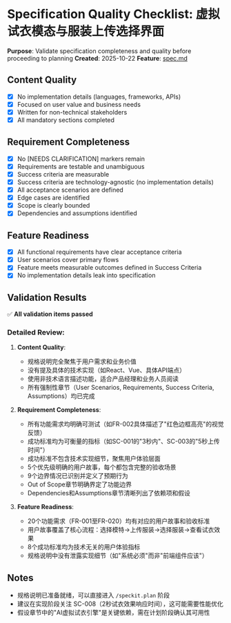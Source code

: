 # Specification Quality Checklist: 虚拟试衣模态与服装上传选择界面

**Purpose**: Validate specification completeness and quality before proceeding to planning
**Created**: 2025-10-22
**Feature**: [spec.md](../spec.md)

## Content Quality

- [x] No implementation details (languages, frameworks, APIs)
- [x] Focused on user value and business needs
- [x] Written for non-technical stakeholders
- [x] All mandatory sections completed

## Requirement Completeness

- [x] No [NEEDS CLARIFICATION] markers remain
- [x] Requirements are testable and unambiguous
- [x] Success criteria are measurable
- [x] Success criteria are technology-agnostic (no implementation details)
- [x] All acceptance scenarios are defined
- [x] Edge cases are identified
- [x] Scope is clearly bounded
- [x] Dependencies and assumptions identified

## Feature Readiness

- [x] All functional requirements have clear acceptance criteria
- [x] User scenarios cover primary flows
- [x] Feature meets measurable outcomes defined in Success Criteria
- [x] No implementation details leak into specification

## Validation Results

✅ **All validation items passed**

### Detailed Review:

1. **Content Quality**:
   - 规格说明完全聚焦于用户需求和业务价值
   - 没有提及具体的技术实现（如React、Vue、具体API端点）
   - 使用非技术语言描述功能，适合产品经理和业务人员阅读
   - 所有强制性章节（User Scenarios, Requirements, Success Criteria, Assumptions）均已完成

2. **Requirement Completeness**:
   - 所有功能需求均明确可测试（如FR-002具体描述了"红色边框高亮"的视觉反馈）
   - 成功标准均为可衡量的指标（如SC-001的"3秒内"、SC-003的"5秒上传时间"）
   - 成功标准不包含技术实现细节，聚焦用户体验层面
   - 5个优先级明确的用户故事，每个都包含完整的验收场景
   - 9个边界情况已识别并定义了预期行为
   - Out of Scope章节明确界定了功能边界
   - Dependencies和Assumptions章节清晰列出了依赖项和假设

3. **Feature Readiness**:
   - 20个功能需求（FR-001至FR-020）均有对应的用户故事和验收标准
   - 用户故事覆盖了核心流程：选择模特→上传服装→选择服装→查看试衣效果
   - 8个成功标准均为技术无关的用户体验指标
   - 规格说明中没有泄露实现细节（如"系统必须"而非"前端组件应该"）

## Notes

- 规格说明已准备就绪，可以直接进入 `/speckit.plan` 阶段
- 建议在实现阶段关注 SC-008（2秒试衣效果响应时间），这可能需要性能优化
- 假设章节中的"AI虚拟试衣引擎"是关键依赖，需在计划阶段确认其可用性
